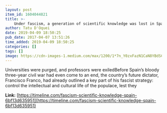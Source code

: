 ```yaml
---
layout: post
item_id: 1604044821
title: >-
    Under fascism, a generation of scientific knowledge was lost in Spain
author: Tatu D'Oquei
date: 2019-04-09 18:50:25
pub_date: 2017-04-07 13:51:26
time_added: 2019-04-09 18:50:25
categories: []
tags: []
image: https://cdn-images-1.medium.com/max/1200/1*7n_Y0zxFazN1CaN8YBdSCg.jpeg
---
```


Universities were purged, and professors were exiledBefore Spain’s bloody three-year civil war had even come to an end, the country’s future dictator, Francisco Franco, had already outlined a key part of his fascist strategy: control the intellectual and cultural life of the populace, lest they

**Link:** [https://timeline.com/fascism-scientific-knowledge-spain-6bf13d635951](https://timeline.com/fascism-scientific-knowledge-spain-6bf13d635951)

